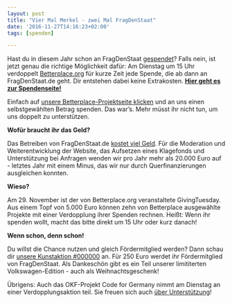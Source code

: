 ```yaml
---
layout: post
title: "Vier Mal Merkel - zwei Mal FragDenStaat"
date: '2016-11-27T14:16:23+02:00'
tags: [spenden]

---
```


Hast du in diesem Jahr schon an FragDenStaat <a href="https://fragdenstaat.de/hilfe/spenden/#betterplace">gespendet</a>? Falls nein, ist jetzt genau die richtige Möglichkeit dafür: Am Dienstag um 15 Uhr verdoppelt <a href="https://fragdenstaat.de/hilfe/spenden/#betterplace">Betterplace.org</a> für kurze Zeit jede Spende, die ab dann an FragDenStaat.de geht. Dir entstehen dabei keine Extrakosten. <strong><a href="https://fragdenstaat.de/hilfe/spenden/#betterplace">Hier geht es zur Spendenseite!</a></strong>

Einfach auf <a href="https://fragdenstaat.de/hilfe/spenden/#betterplace">unsere Betterplace-Projektseite klicken</a> und an uns einen selbstgewählten Betrag spenden. Das war’s. Mehr müsst ihr nicht tun, um uns doppelt zu unterstützen.

<strong>Wofür braucht ihr das Geld?</strong>

Das Betreiben von FragDenStaat.de <a href="https://github.com/okfde/blog.fragdenstaat.de/raw/gh-pages/_posts/2016/FragDenStaat-2016.pdf">kostet viel Geld</a>. Für die Moderation und Weiterentwicklung der Website, das Aufsetzen eines Klagefonds und Unterstützung bei Anfragen wenden wir pro Jahr mehr als 20.000 Euro auf - letztes Jahr mit einem Minus, das wir nur durch Querfinanzierungen ausgleichen konnten.

<strong>Wieso?</strong>

Am 29. November ist der von Betterplace.org veranstaltete GivingTuesday. Aus einem Topf von 5.000 Euro können zehn von Betterplace ausgewählte Projekte mit einer Verdopplung ihrer Spenden rechnen. Heißt: Wenn ihr spenden wollt, macht das bitte direkt um 15 Uhr oder kurz danach!

<strong>Wenn schon, denn schon!</strong>

Du willst die Chance nutzen und gleich Fördermitglied werden? Dann schau dir <a href="http://000000.limited/">unsere Kunstaktion #000000</a> an. Für 250 Euro werdet ihr Fördermitglied von FragDenStaat. Als Dankeschön gibt es ein Teil unserer limititerten Volkswagen-Edition - auch als Weihnachtsgeschenk!

Übrigens: Auch das OKF-Projekt Code for Germany nimmt am Dienstag an einer Verdopplungsaktion teil. Sie freuen sich auch <a href="https://www.betterplace.org/de/projects/49961-unterstutze-die-open-knowledge-labs">über Unterstützung</a>!
